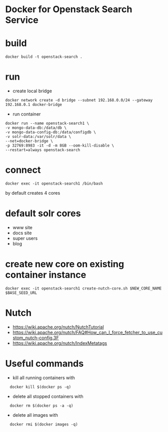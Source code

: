 # Docker for Openstack Search Service

# build

````
docker build -t openstack-search .
````

# run

* create local bridge

````
docker network create -d bridge --subnet 192.168.0.0/24 --gateway 192.168.0.1 docker-bridge
````

* run container

````
docker run --name openstack-search1 \
-v mongo-data-db:/data/db \
-v mongo-data-config-db:/data/configdb \
-v solr-data:/var/solr/data \
--net=docker-bridge \
-p 32769:8983 -it -d -m 8GB --oom-kill-disable \
--restart=always openstack-search
````

# connect

````
docker exec -it openstack-search1 /bin/bash
````

by default creates 4 cores

# default solr cores

* www site
* docs site
* super users
* blog

# create new core on existing container instance

````
docker exec -it openstack-search1 create-nutch-core.sh $NEW_CORE_NAME $BASE_SEED_URL
````

# Nutch

* https://wiki.apache.org/nutch/NutchTutorial
* https://wiki.apache.org/nutch/FAQ#How_can_I_force_fetcher_to_use_custom_nutch-config.3F
* https://wiki.apache.org/nutch/IndexMetatags

# Useful commands

* kill all running containers with 

````
  docker kill $(docker ps -q)
````
* delete all stopped containers with

```` 
  docker rm $(docker ps -a -q)
````
* delete all images with

```` 
  docker rmi $(docker images -q)
````  
